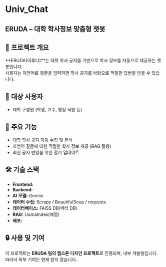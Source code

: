 # Univ_Chat
## ERUDA – 대학 학사정보 맞춤형 챗봇

## 📌 프로젝트 개요
**ERUDA(이루다)**는 대학 학사 공지를 기반으로 학사 정보를 자동으로 제공하는 챗봇입니다.  
사용자는 자연어로 질문을 입력하면 학사 공지를 바탕으로 적절한 답변을 받을 수 있습니다.

## 🏫 대상 사용자
- 대학 구성원 (학생, 교수, 행정 직원 등)

## 🎯 주요 기능
- 대학 학사 공지 자동 수집 및 분석
- 자연어 질문에 대한 적절한 학사 정보 제공 (RAG 활용)
- 최신 공지 반영을 위한 정기 업데이트

## 🛠 기술 스택
- **Frontend:**
- **Backend:** 
- **AI 모델:** Gemini
- **데이터 수집:** Scrapy / BeautifulSoup / requests
- **데이터베이스:** FAISS DB(벡터 DB)
- **RAG:** LlamaIndex(예정)
- **배포:** 

## 🔒 사용 및 기여
이 프로젝트는 **ERUDA 팀의 캡스톤 디자인 프로젝트**로 진행되며, 내부 개발용입니다.  
따라서 외부 기여는 현재 받지 않습니다.  


